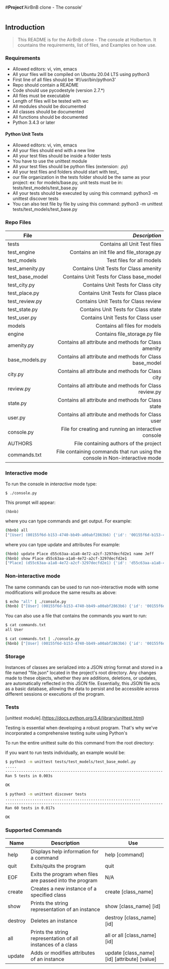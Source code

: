 #**Project**'AirBnB clone - The console'
 <p><img src="https://github.com/matternstsr/holbertonschool-AirBnB_clone/blob/42b75e0b511b2480417c468073c834a7c9385dfe/hbnb.jpg" alt="" loading='lazy' style="" /></p>

## Introduction
> This README is for the AirBnB clone - The console at Holberton. It countains the requirements, list of files, and Examples on how use.

### Requirements
- Allowed editors: vi, vim, emacs
- All your files will be compiled on Ubuntu 20.04 LTS using python3
- First line of all files should be '#!/usr/bin/python3'
- Repo should contain a README
- Code should use pycodestyle (version 2.7.*)
- All files must be executable
- Length of files will be tested with wc
- All modules should be documented
- All classes should be documented
- All functions should be documented
- Python 3.4.3 or later

#### Python Unit Tests
- Allowed editors: vi, vim, emacs
- All your files should end with a new line
- All your test files should be inside a folder tests
- You have to use the unittest module
- All your test files should be python files (extension: .py)
- All your test files and folders should start with test_
- our file organization in the tests folder should be the same as your project: ex: for models/base.py, unit tests must be in: tests/test_models/test_base.py
- All your tests should be executed by using this command: python3 -m unittest discover tests
- You can also test file by file by using this command: python3 -m unittest tests/test_models/test_base.py

### Repo Files
| **File** | *__Description__* |
|----------|----------------:|
|tests| Contains all Unit Test files|
|test_engine| Contains an init file and file_storage.py|
|test_models| Test files for all models|
|test_amenity.py| Contains Unit Tests for Class amenity|
|test_base_model| Contains Unit Tests for Class base_model|
|test_city.py| Contains Unit Tests for Class city|
|test_place.py| Contains Unit Tests for Class place|
|test_review.py| Contains Unit Tests for Class review|
|test_state.py| Contains Unit Tests for Class state|
|test_user.py| Contains Unit Tests for Class user|
|models| Contains all files for models|
|engine| Contains file_storage.py file|
|amenity.py| Contains all attribute and methods for Class amenity|
|base_models.py| Contains all attribute and methods for Class base_model|
|city.py|Contains all attribute and methods for Class city|
|review.py| Contains all attribute and methods for Class review.py|
|state.py| Contains all attribute and methods for Class state|
|user.py| Contains all attribute and methods for Class user|
|console.py| File for creating and running an interactive console|
|AUTHORS| File containing authors of the project|
|commands.txt| File containing commands that run using the console in Non-interactive mode|



### Interactive mode

To run the console in *interactive* mode type:

```$ ./console.py```

This prompt will appear:

```(hbnb) ```

where you can type commands and get output. For example:

```bash
(hbnb) all
["[User] (00155f6d-b153-4740-bb49-a00abf2863b6) {'id': '00155f6d-b153-4740-bb49-a00abf2863b6', 'created_at': datetime.datetime(2023, 10, 10, 11, 3, 21, 451703), 'updated_at': datetime.datetime(2023, 10, 10, 11, 3, 21, 451710), 'first_name': 'Betty', 'last_name': 'Bar', 'email': 'airbnb@mail.com', 'password': 'root'}", "[User] (8d277805-bae6-4279-8e5e-7c80ca608e02) {'id': '8d277805-bae6-4279-8e5e-7c80ca608e02', 'created_at': datetime.datetime(2023, 10, 10, 11, 3, 21, 451946), 'updated_at': datetime.datetime(2023, 10, 10, 11, 3, 21, 451951), 'first_name': 'John', 'email': 'airbnb2@mail.com', 'password': 'root'}"]
```

where you can type update and attributes For example:

```bash
(hbnb) update Place d55c63aa-a1a8-4e72-a2cf-3297decfd2e1 name Jeff
(hbnb) show Place d55c63aa-a1a8-4e72-a2cf-3297decfd2e1
["Place] (d55c63aa-a1a8-4e72-a2cf-3297decfd2e1) {'id': 'd55c63aa-a1a8-4e72-a2cf-3297decfd2e1', 'created_at': datetime.datetime(2023, 10, 10, 13, 15, 37, 963256), 'updated_at': datetime.datetime(2023, 10, 10, 13, 42, 26, 469951), 'name': 'Jeff'}"]"
```

### Non-interactive mode

The same commands can be used to run non-interactive mode with some modifications will produce the same results as above:

```bash
$ echo "all" | ./console.py
(hbnb) ["[User] (00155f6d-b153-4740-bb49-a00abf2863b6) {'id': '00155f6d-b153-4740-bb49-a00abf2863b6', 'created_at': datetime.datetime(2023, 10, 10, 11, 3, 21, 451703), 'updated_at': datetime.datetime(2023, 10, 10, 11, 3, 21, 451710), 'first_name': 'Betty', 'last_name': 'Bar', 'email': 'airbnb@mail.com', 'password': 'root'}", "[User] (8d277805-bae6-4279-8e5e-7c80ca608e02) {'id': '8d277805-bae6-4279-8e5e-7c80ca608e02', 'created_at': datetime.datetime(2023, 10, 10, 11, 3, 21, 451946), 'updated_at': datetime.datetime(2023, 10, 10, 11, 3, 21, 451951), 'first_name': 'John', 'email': 'airbnb2@mail.com', 'password': 'root'}"]
```

You can also use a file that contains the commands you want to run:
```bash
$ cat commands.txt
all User
```

```bash
$ cat commands.txt | ./console.py
(hbnb) ["[User] (00155f6d-b153-4740-bb49-a00abf2863b6) {'id': '00155f6d-b153-4740-bb49-a00abf2863b6', 'created_at': datetime.datetime(2023, 10, 10, 11, 3, 21, 451703), 'updated_at': datetime.datetime(2023, 10, 10, 11, 3, 21, 451710), 'first_name': 'Betty', 'last_name': 'Bar', 'email': 'airbnb@mail.com', 'password': 'root'}", "[User] (8d277805-bae6-4279-8e5e-7c80ca608e02) {'id': '8d277805-bae6-4279-8e5e-7c80ca608e02', 'created_at': datetime.datetime(2023, 10, 10, 11, 3, 21, 451946), 'updated_at': datetime.datetime(2023, 10, 10, 11, 3, 21, 451951), 'first_name': 'John', 'email': 'airbnb2@mail.com', 'password': 'root'}"]
```

### Storage

Instances of classes are serialized into a JSON string format and stored in a file named "file.json" located in the project's root directory. Any changes made to these objects, whether they are additions, deletions, or updates, are automatically reflected in this JSON file. Essentially, this JSON file acts as a basic database, allowing the data to persist and be accessible across different sessions or executions of the program.

### Tests
[unittest module].(https://docs.python.org/3.4/library/unittest.html)

Testing is essential when developing a robust program. That's why we've incorporated a comprehensive testing suite using Python's 

To run the entire unittest suite do this command from the root directory:

If you want to run tests individually, an example would be:

```bash
$ python3 -m unittest tests/test_models/test_base_model.py
.....
----------------------------------------------------------------------
Ran 5 tests in 0.003s

OK
```

```bash
$ python3 -m unittest discover tests
............................................................
----------------------------------------------------------------------
Ran 60 tests in 0.017s

OK
```

### Supported Commands

Name | Description | Use
-------- | ----------- |-------- |
help | Displays help information for a command | help [command]
quit | Exits/quits the program | quit
EOF | Exits the program when files are passed into the program | N/A
create | Creates a new instance of a specified class | create [class_name]
show | Prints the string representation of an instance | show [class_name] [id]
destroy | Deletes an instance | destroy [class_name] [id]
all | Prints the string representation of all instances of a class| all or all [class_name] [id]
update | Adds or modifies attributes of an instance | update [class_name] [id] [attribute] [value]

